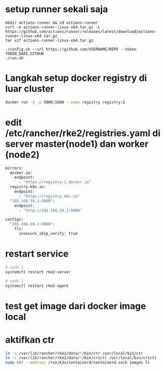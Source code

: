 
# setup runner sekali saja
```
mkdir actions-runner && cd actions-runner
curl -o actions-runner-linux-x64.tar.gz -L https://github.com/actions/runner/releases/latest/download/actions-runner-linux-x64.tar.gz
tar xzf actions-runner-linux-x64.tar.gz

./config.sh --url https://github.com/USERNAME/REPO --token TOKEN_DARI_GITHUB
./run.sh
```


# Langkah setup docker registry di luar cluster
```bash
docker run -d -p 5000:5000 --name registry registry:2
```

# edit /etc/rancher/rke2/registries.yaml di server master(node1) dan worker (node2)
```bash
mirrors:
  docker.io:
    endpoint:
      - "https://registry-1.docker.io"
  registry.k8s.io:
    endpoint:
      - "https://registry.k8s.io"
  "192.168.59.1:5000":
    endpoint:
      - "http://192.168.59.1:5000"

configs:
  "192.168.59.1:5000":
    tls:
      insecure_skip_verify: true

```

# restart service
```bash
# node 1
systemctl restart rke2-server

# node 2
systemctl restart rke2-agent
```
# test get image dari docker image local
# aktifkan ctr
```bash
ln -s /var/lib/rancher/rke2/data/*/bin/ctr /usr/local/bin/ctr
ln -s /var/lib/rancher/rke2/data/*/bin/crictl /usr/local/bin/crictl
sudo ctr --address /run/k3s/containerd/containerd.sock images ls
```